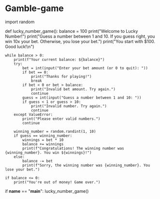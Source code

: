 # Gamble-game
import random

def lucky_number_game():
    balance = 100
    print("Welcome to Lucky Number!")
    print("Guess a number between 1 and 10. If you guess right, you win 10x your bet. Otherwise, you lose your bet.")
    print("You start with $100. Good luck!\n")

    while balance > 0:
        print(f"Your current balance: ${balance}")
        try:
            bet = int(input("Enter your bet amount (or 0 to quit): "))
            if bet == 0:
                print("Thanks for playing!")
                break
            if bet < 0 or bet > balance:
                print("Invalid bet amount. Try again.")
                continue
            guess = int(input("Guess a number between 1 and 10: "))
            if guess < 1 or guess > 10:
                print("Invalid number. Try again.")
                continue
        except ValueError:
            print("Please enter valid numbers.")
            continue

        winning_number = random.randint(1, 10)
        if guess == winning_number:
            winnings = bet * 10
            balance += winnings
            print(f"Congratulations! The winning number was {winning_number}. You win ${winnings}!")
        else:
            balance -= bet
            print(f"Sorry, the winning number was {winning_number}. You lose your bet.")

    if balance <= 0:
        print("You're out of money! Game over.")

if __name__ == "__main__":
    lucky_number_game()
